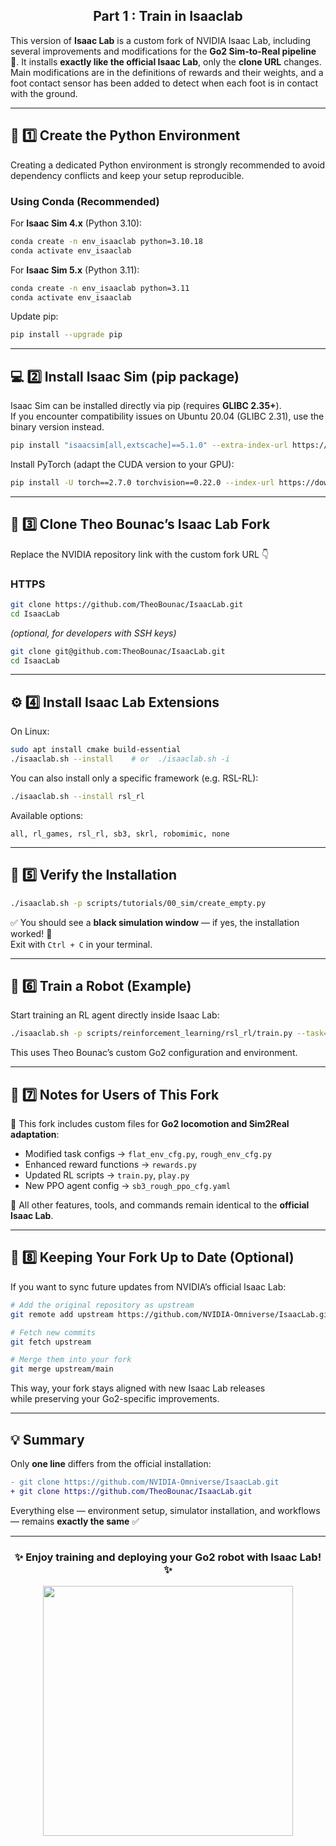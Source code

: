 <h2 align="center">Part 1 : Train in Isaaclab</h2>

This version of **Isaac Lab** is a custom fork of NVIDIA Isaac Lab, including several improvements and modifications for the **Go2 Sim-to-Real pipeline** 🐾. It installs **exactly like the official Isaac Lab**, only the **clone URL** changes. Main modifications are in the definitions of rewards and their weights, and a foot contact sensor has been added to detect when each foot is in contact with the ground.

---

## 🧩 1️⃣ Create the Python Environment

Creating a dedicated Python environment is strongly recommended to avoid dependency conflicts and keep your setup reproducible.

### Using Conda (Recommended)
For **Isaac Sim 4.x** (Python 3.10):

```bash
conda create -n env_isaaclab python=3.10.18
conda activate env_isaaclab
```

For **Isaac Sim 5.x** (Python 3.11):

```bash
conda create -n env_isaaclab python=3.11
conda activate env_isaaclab
```

Update pip:
```bash
pip install --upgrade pip
```

---

## 💻 2️⃣ Install Isaac Sim (pip package)

Isaac Sim can be installed directly via pip (requires **GLIBC 2.35+**).  
If you encounter compatibility issues on Ubuntu 20.04 (GLIBC 2.31), use the binary version instead.

```bash
pip install "isaacsim[all,extscache]==5.1.0" --extra-index-url https://pypi.nvidia.com
```

Install PyTorch (adapt the CUDA version to your GPU):
```bash
pip install -U torch==2.7.0 torchvision==0.22.0 --index-url https://download.pytorch.org/whl/cu128
```

---

## 🧠 3️⃣ Clone Theo Bounac’s Isaac Lab Fork

Replace the NVIDIA repository link with the custom fork URL 👇

### HTTPS
```bash
git clone https://github.com/TheoBounac/IsaacLab.git
cd IsaacLab
```

*(optional, for developers with SSH keys)*  
```bash
git clone git@github.com:TheoBounac/IsaacLab.git
cd IsaacLab
```

---

## ⚙️ 4️⃣ Install Isaac Lab Extensions

On Linux:
```bash
sudo apt install cmake build-essential
./isaaclab.sh --install    # or  ./isaaclab.sh -i
```

You can also install only a specific framework (e.g. RSL-RL):
```bash
./isaaclab.sh --install rsl_rl
```

Available options:
```
all, rl_games, rsl_rl, sb3, skrl, robomimic, none
```

---

## 🧪 5️⃣ Verify the Installation

```bash
./isaaclab.sh -p scripts/tutorials/00_sim/create_empty.py
```

✅ You should see a **black simulation window** — if yes, the installation worked! 🎉  
Exit with `Ctrl + C` in your terminal.

---

## 🦾 6️⃣ Train a Robot (Example)

Start training an RL agent directly inside Isaac Lab:

```bash
./isaaclab.sh -p scripts/reinforcement_learning/rsl_rl/train.py --task=Isaac-Velocity-Rough-Go2-v0 --headless
```

This uses Theo Bounac’s custom Go2 configuration and environment.

---

## 🧱 7️⃣ Notes for Users of This Fork

🔹 This fork includes custom files for **Go2 locomotion and Sim2Real adaptation**:
- Modified task configs → `flat_env_cfg.py`, `rough_env_cfg.py`
- Enhanced reward functions → `rewards.py`
- Updated RL scripts → `train.py`, `play.py`
- New PPO agent config → `sb3_rough_ppo_cfg.yaml`

🔹 All other features, tools, and commands remain identical to the **official Isaac Lab**.

---

## 🔄 8️⃣ Keeping Your Fork Up to Date (Optional)

If you want to sync future updates from NVIDIA’s official Isaac Lab:

```bash
# Add the original repository as upstream
git remote add upstream https://github.com/NVIDIA-Omniverse/IsaacLab.git

# Fetch new commits
git fetch upstream

# Merge them into your fork
git merge upstream/main
```

This way, your fork stays aligned with new Isaac Lab releases  
while preserving your Go2-specific improvements.

---

## 💡 Summary

Only **one line** differs from the official installation:

```diff
- git clone https://github.com/NVIDIA-Omniverse/IsaacLab.git
+ git clone https://github.com/TheoBounac/IsaacLab.git
```

Everything else — environment setup, simulator installation, and workflows — remains **exactly the same** ✅

---

<h3 align="center">✨ Enjoy training and deploying your Go2 robot with Isaac Lab! ✨</h3>
<p align="center">
  <img src="https://media.giphy.com/media/v1.Y2lkPTc5MGI3NjExZDl0aHk0eTBrM2wwd3pqenQ1b3F1c3J5eDlxaHd0YjFwaDUxMG03YiZlcD12MV9naWZzX3NlYXJjaCZjdD1n/MFQ8TnxgU3JZm/giphy.gif" width="400">
</p>
